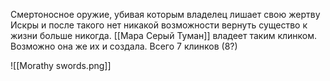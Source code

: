 
Смертоносное оружие, убивая которым владелец лишает свою жертву Искры и после такого нет никакой возможности вернуть существо к жизни больше никогда.
[[Мара Серый Туман]] владеет таким клинком. 
Возможно она же их и создала. 
Всего 7 клинков (8?)

![[Morathy swords.png]] 